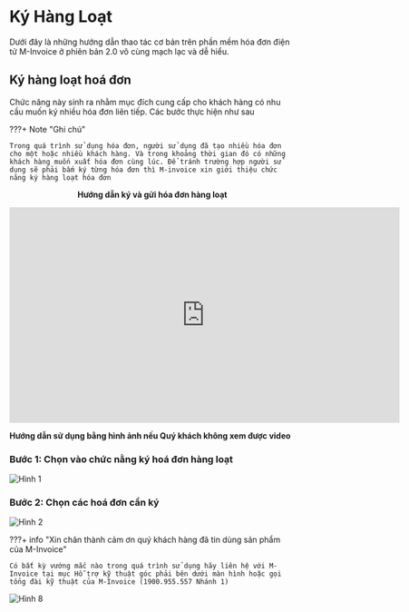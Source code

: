 # **Ký Hàng Loạt**

Dưới đây là những hướng dẫn thao tác cơ bản trên phần mềm hóa đơn điện tử M-Invoice ở phiên bản 2.0 vô cùng mạch lạc và dễ hiểu.

## **Ký hàng loạt hoá đơn**

Chức năng này sinh ra nhằm mục đích cung cấp cho khách hàng có nhu cầu muốn ký nhiều hóa đơn liên tiếp. Các bước thực hiện như sau

???+ Note "Ghi chú"

    Trong quá trình sử dụng hóa đơn, người sử dụng đã tạo nhiều hóa đơn cho một hoặc nhiều khách hàng. Và trong khoảng thời gian đó có những khách hàng muốn xuất hóa đơn cùng lúc. Để tránh trường hợp người sử dụng sẽ phải bấm ký từng hóa đơn thì M-invoice xin giới thiệu chức năng ký hàng loạt hóa đơn

<p align="center" style="font-weight: bold;">Hướng dẫn ký và gửi hóa đơn hàng loạt</p>

<iframe style="width: 43rem; height: 380px" src="https://www.youtube.com/embed/37NwlIB3a7E?si=6_2gv_OdPu33Mf-_" title="YouTube video player" frameborder="0" allow="accelerometer; autoplay; clipboard-write; encrypted-media; gyroscope; picture-in-picture; web-share" referrerpolicy="strict-origin-when-cross-origin" allowfullscreen></iframe>

**Hướng dẫn sử dụng bằng hình ảnh nếu Quý khách không xem được video**

### Bước 1: Chọn vào chức nằng ký hoá đơn hàng loạt

![Hình 1](../../assets/images/invoice2/2.0_kyHangLoat_1.png)

### Bước 2: Chọn các hoá đơn cần ký

![Hình 2](../../assets/images/invoice2/2.0_kyHangLoat_2.png)

???+ info "Xin chân thành cảm ơn quý khách hàng đã tin dùng sản phẩm của M-Invoice"

    Có bất kỳ vướng mắc nào trong quá trình sử dụng hãy liên hệ với M-Invoice tại mục Hỗ trợ kỹ thuật góc phải bên dưới màn hình hoặc gọi tổng đài kỹ thuật của M-Invoice (1900.955.557 Nhánh 1)

![Hình 8](../../assets/images/invoice2/hotro.png)
